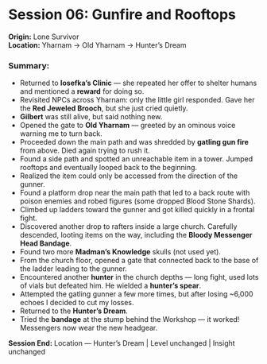 
# Session 06: Gunfire and Rooftops

**Origin:** Lone Survivor  
**Location:** Yharnam → Old Yharnam → Hunter’s Dream

### Summary:

- Returned to **Iosefka’s Clinic** — she repeated her offer to shelter humans and mentioned a **reward** for doing so.  
- Revisited NPCs across Yharnam: only the little girl responded. Gave her the **Red Jeweled Brooch**, but she just cried quietly.  
- **Gilbert** was still alive, but said nothing new.  
- Opened the gate to **Old Yharnam** — greeted by an ominous voice warning me to turn back.  
- Proceeded down the main path and was shredded by **gatling gun fire** from above. Died again trying to rush it.  
- Found a side path and spotted an unreachable item in a tower. Jumped rooftops and eventually looped back to the beginning.  
- Realized the item could only be accessed from the direction of the gunner.  
- Found a platform drop near the main path that led to a back route with poison enemies and robed figures (some dropped Blood Stone Shards).  
- Climbed up ladders toward the gunner and got killed quickly in a frontal fight.  
- Discovered another drop to rafters inside a large church. Carefully descended, looting items on the way, including the **Bloody Messenger Head Bandage**.  
- Found two more **Madman’s Knowledge** skulls (not used yet).  
- From the church floor, opened a gate that connected back to the base of the ladder leading to the gunner.  
- Encountered another **hunter** in the church depths — long fight, used lots of vials but defeated him. He wielded a **hunter’s spear**.  
- Attempted the gatling gunner a few more times, but after losing ~6,000 echoes I decided to cut my losses.  
- Returned to the **Hunter’s Dream**.  
- Tried the **bandage** at the stump behind the Workshop — it worked! Messengers now wear the new headgear.

**Session End:** Location — Hunter’s Dream | Level unchanged | Insight unchanged
